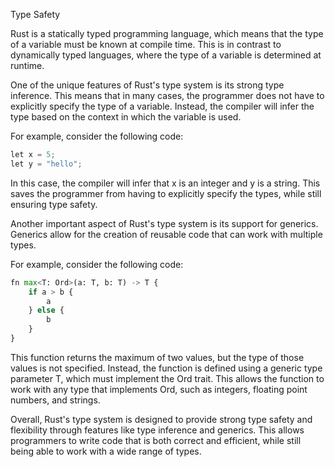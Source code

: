Type Safety

Rust is a statically typed programming language, which means that the type of a variable must be known at compile time. This is in contrast to dynamically typed languages, where the type of a variable is determined at runtime.

One of the unique features of Rust's type system is its strong type inference. This means that in many cases, the programmer does not have to explicitly specify the type of a variable. Instead, the compiler will infer the type based on the context in which the variable is used.

For example, consider the following code:

``` py
let x = 5;
let y = "hello";
```

In this case, the compiler will infer that x is an integer and y is a string. This saves the programmer from having to explicitly specify the types, while still ensuring type safety.

Another important aspect of Rust's type system is its support for generics. Generics allow for the creation of reusable code that can work with multiple types.

For example, consider the following code:


``` py
fn max<T: Ord>(a: T, b: T) -> T {
    if a > b {
        a
    } else {
        b
    }
}
```


This function returns the maximum of two values, but the type of those values is not specified. Instead, the function is defined using a generic type parameter T, which must implement the Ord trait. This allows the function to work with any type that implements Ord, such as integers, floating point numbers, and strings.

Overall, Rust's type system is designed to provide strong type safety and flexibility through features like type inference and generics. This allows programmers to write code that is both correct and efficient, while still being able to work with a wide range of types.